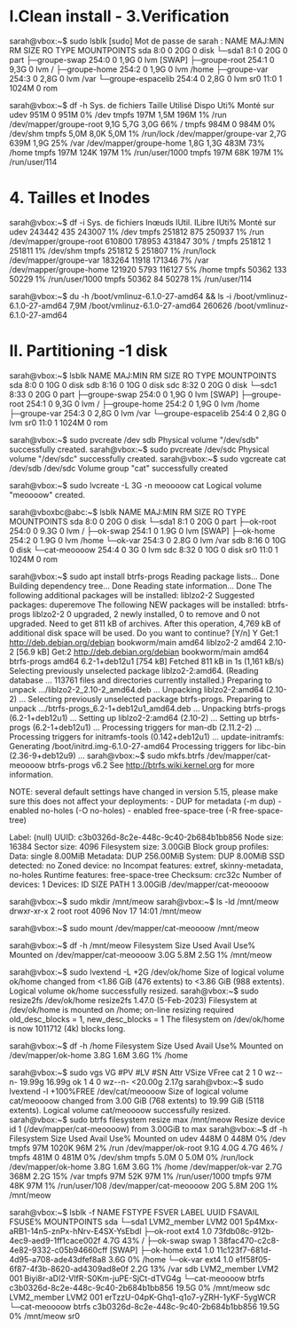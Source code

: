 # I.Clean install - 3.Verification

sarah@vbox:~$ sudo lsblk
[sudo] Mot de passe de sarah :
NAME                 MAJ:MIN RM  SIZE RO TYPE MOUNTPOINTS
sda                    8:0    0   20G  0 disk
└─sda1                 8:1    0   20G  0 part
  ├─groupe-swap      254:0    0  1,9G  0 lvm  [SWAP]
  ├─groupe-root      254:1    0  9,3G  0 lvm  /
  ├─groupe-home      254:2    0  1,9G  0 lvm  /home
  ├─groupe-var       254:3    0  2,8G  0 lvm  /var
  └─groupe-espacelib 254:4    0  2,8G  0 lvm
sr0                   11:0    1 1024M  0 rom

sarah@vbox:~$ df -h
Sys. de fichiers        Taille Utilisé Dispo Uti% Monté sur
udev                      951M       0  951M   0% /dev
tmpfs                     197M    1,5M  196M   1% /run
/dev/mapper/groupe-root   9,1G    5,7G  3,0G  66% /
tmpfs                     984M       0  984M   0% /dev/shm
tmpfs                     5,0M    8,0K  5,0M   1% /run/lock
/dev/mapper/groupe-var    2,7G    639M  1,9G  25% /var
/dev/mapper/groupe-home   1,8G    1,3G  483M  73% /home
tmpfs                     197M    124K  197M   1% /run/user/1000
tmpfs                     197M     68K  197M   1% /run/user/114

# 4. Tailles et Inodes

sarah@vbox:~$ df -i
Sys. de fichiers        Inœuds IUtil. ILibre IUti% Monté sur
udev                    243442    435 243007    1% /dev
tmpfs                   251812    875 250937    1% /run
/dev/mapper/groupe-root 610800 178953 431847   30% /
tmpfs                   251812      1 251811    1% /dev/shm
tmpfs                   251812      5 251807    1% /run/lock
/dev/mapper/groupe-var  183264  11918 171346    7% /var
/dev/mapper/groupe-home 121920   5793 116127    5% /home
tmpfs                    50362    133  50229    1% /run/user/1000
tmpfs                    50362     84  50278    1% /run/user/114

sarah@vbox:~$ du -h /boot/vmlinuz-6.1.0-27-amd64  && ls -i /boot/vmlinuz-6.1.0-27-amd64
7,9M    /boot/vmlinuz-6.1.0-27-amd64
260626 /boot/vmlinuz-6.1.0-27-amd64

# II. Partitioning -1 disk

sarah@vbox:~$ lsblk
NAME                 MAJ:MIN RM  SIZE RO TYPE MOUNTPOINTS
sda                    8:0    0   10G  0 disk
sdb                    8:16   0   10G  0 disk
sdc                    8:32   0   20G  0 disk
└─sdc1                 8:33   0   20G  0 part
  ├─groupe-swap      254:0    0  1,9G  0 lvm  [SWAP]
  ├─groupe-root      254:1    0  9,3G  0 lvm  /
  ├─groupe-home      254:2    0  1,9G  0 lvm  /home
  ├─groupe-var       254:3    0  2,8G  0 lvm  /var
  └─groupe-espacelib 254:4    0  2,8G  0 lvm
sr0                   11:0    1 1024M  0 rom

sarah@vbox:~$ sudo pvcreate /dev sdb
Physical volume "/dev/sdb" successfully created.
sarah@vbox:~$ sudo pvcreate /dev/sdc
Physical volume "/dev/sdc" successfully created.
sarah@vbox:~$ sudo vgcreate cat /dev/sdb /dev/sdc
Volume group "cat" successfully created

sarah@vbox:~$ sudo lvcreate -L 3G -n meoooow cat
Logical volume "meoooow" created.

sarah@vboxbc@abc:~$ lsblk
NAME          MAJ:MIN RM  SIZE RO TYPE MOUNTPOINTS
sda             8:0    0   20G  0 disk
└─sda1          8:1    0   20G  0 part
├─ok-root   254:0    0  9.3G  0 lvm  /
├─ok-swap   254:1    0  1.9G  0 lvm  [SWAP]
├─ok-home   254:2    0  1.9G  0 lvm  /home
└─ok-var    254:3    0  2.8G  0 lvm  /var
sdb             8:16   0   10G  0 disk
└─cat-meoooow 254:4    0    3G  0 lvm
sdc             8:32   0   10G  0 disk
sr0            11:0    1 1024M  0 rom



sarah@vbox:~$ sudo apt install btrfs-progs
Reading package lists... Done
Building dependency tree... Done
Reading state information... Done
The following additional packages will be installed:
  liblzo2-2
Suggested packages:
  duperemove
The following NEW packages will be installed:
  btrfs-progs liblzo2-2
0 upgraded, 2 newly installed, 0 to remove and 0 not upgraded.
Need to get 811 kB of archives.
After this operation, 4,769 kB of additional disk space will be used.
Do you want to continue? [Y/n] Y
Get:1 http://deb.debian.org/debian bookworm/main amd64 liblzo2-2 amd64 2.10-2 [56.9 kB]
Get:2 http://deb.debian.org/debian bookworm/main amd64 btrfs-progs amd64 6.2-1+deb12u1 [754 kB]
Fetched 811 kB in 1s (1,161 kB/s)
Selecting previously unselected package liblzo2-2:amd64.
(Reading database ... 113761 files and directories currently installed.)
Preparing to unpack .../liblzo2-2_2.10-2_amd64.deb ...
Unpacking liblzo2-2:amd64 (2.10-2) ...
Selecting previously unselected package btrfs-progs.
Preparing to unpack .../btrfs-progs_6.2-1+deb12u1_amd64.deb ...
Unpacking btrfs-progs (6.2-1+deb12u1) ...
Setting up liblzo2-2:amd64 (2.10-2) ...
Setting up btrfs-progs (6.2-1+deb12u1) ...
Processing triggers for man-db (2.11.2-2) ...
Processing triggers for initramfs-tools (0.142+deb12u1) ...
update-initramfs: Generating /boot/initrd.img-6.1.0-27-amd64
Processing triggers for libc-bin (2.36-9+deb12u9) ...
sarah@vbox:~$ sudo mkfs.btrfs /dev/mapper/cat-meoooow
btrfs-progs v6.2
See http://btrfs.wiki.kernel.org for more information.

NOTE: several default settings have changed in version 5.15, please make sure
      this does not affect your deployments:
      - DUP for metadata (-m dup)
      - enabled no-holes (-O no-holes)
      - enabled free-space-tree (-R free-space-tree)

Label:              (null)
UUID:               c3b0326d-8c2e-448c-9c40-2b684b1bb856
Node size:          16384
Sector size:        4096
Filesystem size:    3.00GiB
Block group profiles:
  Data:             single            8.00MiB
  Metadata:         DUP             256.00MiB
  System:           DUP               8.00MiB
SSD detected:       no
Zoned device:       no
Incompat features:  extref, skinny-metadata, no-holes
Runtime features:   free-space-tree
Checksum:           crc32c
Number of devices:  1
Devices:
ID        SIZE  PATH
1     3.00GiB  /dev/mapper/cat-meoooow

sarah@vbox:~$ sudo mkdir /mnt/meow
sarah@vbox:~$ ls -ld /mnt/meow
drwxr-xr-x 2 root root 4096 Nov 17 14:01 /mnt/meow

sarah@vbox:~$ sudo mount /dev/mapper/cat-meoooow /mnt/meow

sarah@vbox:~$ df -h /mnt/meow
Filesystem               Size  Used Avail Use% Mounted on
/dev/mapper/cat-meoooow  3.0G  5.8M  2.5G   1% /mnt/meow

sarah@vbox:~$ sudo lvextend -L +2G /dev/ok/home
Size of logical volume ok/home changed from <1.86 GiB (476 extents) to <3.86 GiB (988 extents).
Logical volume ok/home successfully resized.
sarah@vbox:~$ sudo resize2fs /dev/ok/home
resize2fs 1.47.0 (5-Feb-2023)
Filesystem at /dev/ok/home is mounted on /home; on-line resizing required
old_desc_blocks = 1, new_desc_blocks = 1
The filesystem on /dev/ok/home is now 1011712 (4k) blocks long.

sarah@vbox:~$ df -h /home
Filesystem           Size  Used Avail Use% Mounted on
/dev/mapper/ok-home  3.8G  1.6M  3.6G   1% /home

sarah@vbox:~$ sudo vgs
  VG  #PV #LV #SN Attr   VSize   VFree
  cat   2   1   0 wz--n-  19.99g 16.99g
  ok    1   4   0 wz--n- <20.00g  2.17g
sarah@vbox:~$ sudo lvextend -l +100%FREE /dev/cat/meoooow
  Size of logical volume cat/meoooow changed from 3.00 GiB (768 extents) to 19.99 GiB (5118 extents).
  Logical volume cat/meoooow successfully resized.
  sarah@vbox:~$ sudo btrfs filesystem resize max /mnt/meow
Resize device id 1 (/dev/mapper/cat-meoooow) from 3.00GiB to max
sarah@vbox:~$ df -h
Filesystem               Size  Used Avail Use% Mounted on
udev                     448M     0  448M   0% /dev
tmpfs                     97M 1020K   96M   2% /run
/dev/mapper/ok-root      9.1G  4.0G  4.7G  46% /
tmpfs                    481M     0  481M   0% /dev/shm
tmpfs                    5.0M     0  5.0M   0% /run/lock
/dev/mapper/ok-home      3.8G  1.6M  3.6G   1% /home
/dev/mapper/ok-var       2.7G  368M  2.2G  15% /var
tmpfs                     97M   52K   97M   1% /run/user/1000
tmpfs                     97M   48K   97M   1% /run/user/108
/dev/mapper/cat-meoooow   20G  5.8M   20G   1% /mnt/meow

sarah@vbox:~$ lsblk -f
NAME          FSTYPE      FSVER    LABEL UUID                                   FSAVAIL FSUSE% MOUNTPOINTS
sda
└─sda1        LVM2_member LVM2 001       5p4Mxx-aRB1-14n5-znPx-hNrv-E4SX-YsEbdl
  ├─ok-root   ext4        1.0            73fdb08c-912b-4ec9-aed9-1ff1cace002f      4.7G    43% /
  ├─ok-swap   swap        1              38fac470-c2c8-4e82-9332-c05b94660cff                  [SWAP]
  ├─ok-home   ext4        1.0            11c123f7-681d-4d95-a708-ade43dfef8a8      3.6G     0% /home
  └─ok-var    ext4        1.0            e1f58f05-6f87-4f3b-8620-ad4309ad8e0f      2.2G    13% /var
sdb           LVM2_member LVM2 001       Biyi8r-aDI2-VlfR-S0Km-juPE-SjCt-dTVG4g
└─cat-meoooow btrfs                      c3b0326d-8c2e-448c-9c40-2b684b1bb856     19.5G     0% /mnt/meow
sdc           LVM2_member LVM2 001       erTzzU-04pK-Ghq1-q1o7-yZRH-1yKF-5ygWCR
└─cat-meoooow btrfs                      c3b0326d-8c2e-448c-9c40-2b684b1bb856     19.5G     0% /mnt/meow
sr0


